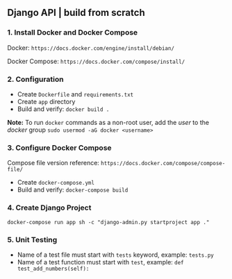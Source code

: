 ## Django API | build from scratch

### 1. Install Docker and Docker Compose

Docker: `https://docs.docker.com/engine/install/debian/`

Docker Compose: `https://docs.docker.com/compose/install/`


### 2. Configuration

- Create `Dockerfile` and `requirements.txt`
- Create `app` directory
- Build and verify: `docker build .`

**Note:** To run `docker` commands as a non-root user, add the *user* to the
*docker* group `sudo usermod -aG docker <username>`


### 3. Configure Docker Compose

Compose file version reference: `https://docs.docker.com/compose/compose-file/`

- Create `docker-compose.yml`
- Build and verify: `docker-compose build`


### 4. Create Django Project

`docker-compose run app sh -c "django-admin.py startproject app ."`


### 5. Unit Testing

- Name of a test file must start with `tests` keyword,
example: `tests.py`
- Name of a test function must start with `test`,
example: `def test_add_numbers(self):`
